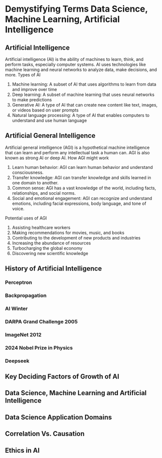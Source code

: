 # Demystifying Terms Data Science, Machine Learning, Artificial Intelligence
## Artificial Intelligence
Artificial intelligence (AI) is the ability of machines to learn, think, and perform tasks, especially computer systems. AI uses technologies like machine learning and neural networks to analyze data, make decisions, and more. 
Types of AI
1) Machine learning: A subset of AI that uses algorithms to learn from data and improve over time 
2) Deep learning: A subset of machine learning that uses neural networks to make predictions 
3) Generative AI: A type of AI that can create new content like text, images, or videos based on user prompts 
4) Natural language processing: A type of AI that enables computers to understand and use human language 
## Artificial General Intelligence
Artificial general intelligence (AGI) is a hypothetical machine intelligence that can learn and perform any intellectual task a human can. AGI is also known as strong AI or deep AI. 
How AGI might work
1) Learn human behavior: AGI can learn human behavior and understand consciousness. 
2) Transfer knowledge: AGI can transfer knowledge and skills learned in one domain to another. 
3) Common sense: AGI has a vast knowledge of the world, including facts, relationships, and social norms. 
4) Social and emotional engagement: AGI can recognize and understand emotions, including facial expressions, body language, and tone of voice.
   
Potential uses of AGI 

1) Assisting healthcare workers
2) Making recommendations for movies, music, and books
3) Contributing to the development of new products and industries
4) Increasing the abundance of resources
5) Turbocharging the global economy
6) Discovering new scientific knowledge
## History of Artificial Intelligence
### Perceptron
### Backpropagation
### AI Winter
### DARPA Grand Challenge 2005
### ImageNet 2012
### 2024 Nobel Prize in Physics
### Deepseek
## Key Deciding Factors of Growth of AI
## Data Science, Machine Learning and Artificial Intelligence
## Data Science Application Domains
## Correlation Vs. Causation
## Ethics in AI

